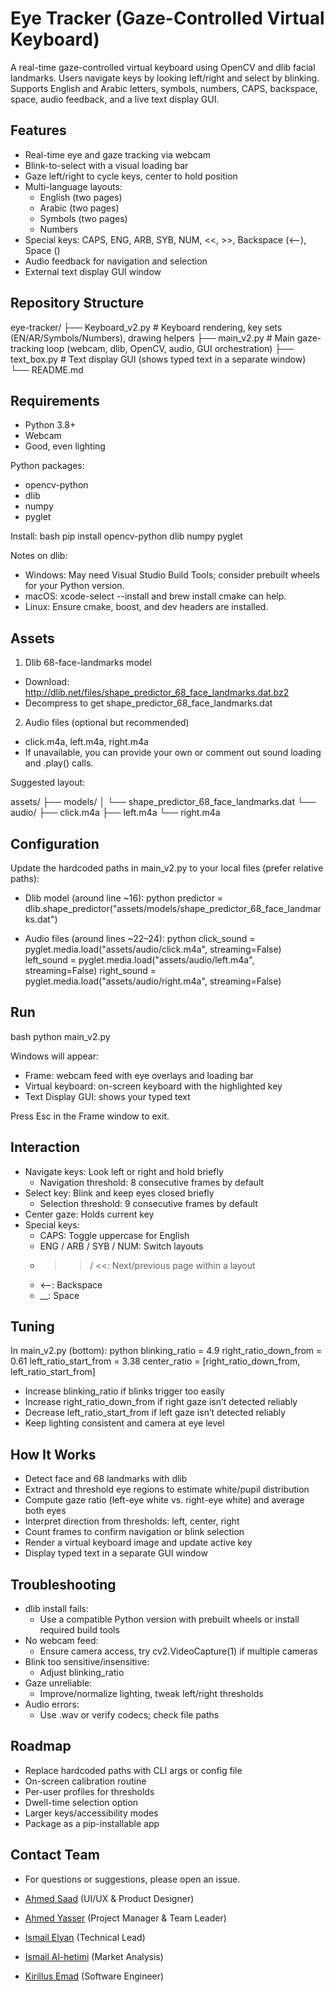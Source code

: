 # Eye Tracker (Gaze-Controlled Virtual Keyboard)

A real-time gaze-controlled virtual keyboard using OpenCV and dlib facial landmarks. Users navigate keys by looking left/right and select by blinking. Supports English and Arabic letters, symbols, numbers, CAPS, backspace, space, audio feedback, and a live text display GUI.

## Features

- Real-time eye and gaze tracking via webcam
- Blink-to-select with a visual loading bar
- Gaze left/right to cycle keys, center to hold position
- Multi-language layouts:
  - English (two pages)
  - Arabic (two pages)
  - Symbols (two pages)
  - Numbers
- Special keys: CAPS, ENG, ARB, SYB, NUM, <<, >>, Backspace (<--), Space ()
- Audio feedback for navigation and selection
- External text display GUI window

## Repository Structure


eye-tracker/
├── Keyboard_v2.py   # Keyboard rendering, key sets (EN/AR/Symbols/Numbers), drawing helpers
├── main_v2.py       # Main gaze-tracking loop (webcam, dlib, OpenCV, audio, GUI orchestration)
├── text_box.py      # Text display GUI (shows typed text in a separate window)
└── README.md


## Requirements

- Python 3.8+
- Webcam
- Good, even lighting

Python packages:
- opencv-python
- dlib
- numpy
- pyglet

Install:
bash
pip install opencv-python dlib numpy pyglet


Notes on dlib:
- Windows: May need Visual Studio Build Tools; consider prebuilt wheels for your Python version.
- macOS: xcode-select --install and brew install cmake can help.
- Linux: Ensure cmake, boost, and dev headers are installed.

## Assets

1) Dlib 68-face-landmarks model
- Download: http://dlib.net/files/shape_predictor_68_face_landmarks.dat.bz2
- Decompress to get shape_predictor_68_face_landmarks.dat

2) Audio files (optional but recommended)
- click.m4a, left.m4a, right.m4a
- If unavailable, you can provide your own or comment out sound loading and .play() calls.

Suggested layout:

assets/
├── models/
│   └── shape_predictor_68_face_landmarks.dat
└── audio/
    ├── click.m4a
    ├── left.m4a
    └── right.m4a


## Configuration

Update the hardcoded paths in main_v2.py to your local files (prefer relative paths):

- Dlib model (around line ~16):
python
predictor = dlib.shape_predictor("assets/models/shape_predictor_68_face_landmarks.dat")


- Audio files (around lines ~22–24):
python
click_sound = pyglet.media.load("assets/audio/click.m4a", streaming=False)
left_sound  = pyglet.media.load("assets/audio/left.m4a",  streaming=False)
right_sound = pyglet.media.load("assets/audio/right.m4a", streaming=False)


## Run

bash
python main_v2.py


Windows will appear:
- Frame: webcam feed with eye overlays and loading bar
- Virtual keyboard: on-screen keyboard with the highlighted key
- Text Display GUI: shows your typed text

Press Esc in the Frame window to exit.

## Interaction

- Navigate keys: Look left or right and hold briefly
  - Navigation threshold: 8 consecutive frames by default
- Select key: Blink and keep eyes closed briefly
  - Selection threshold: 9 consecutive frames by default
- Center gaze: Holds current key
- Special keys:
  - CAPS: Toggle uppercase for English
  - ENG / ARB / SYB / NUM: Switch layouts
  - >> / <<: Next/previous page within a layout
  - <--: Backspace
  - __: Space

## Tuning

In main_v2.py (bottom):
python
blinking_ratio = 4.9
right_ratio_down_from = 0.61
left_ratio_start_from  = 3.38
center_ratio = [right_ratio_down_from, left_ratio_start_from]


- Increase blinking_ratio if blinks trigger too easily
- Increase right_ratio_down_from if right gaze isn’t detected reliably
- Decrease left_ratio_start_from if left gaze isn’t detected reliably
- Keep lighting consistent and camera at eye level

## How It Works

- Detect face and 68 landmarks with dlib
- Extract and threshold eye regions to estimate white/pupil distribution
- Compute gaze ratio (left-eye white vs. right-eye white) and average both eyes
- Interpret direction from thresholds: left, center, right
- Count frames to confirm navigation or blink selection
- Render a virtual keyboard image and update active key
- Display typed text in a separate GUI window

## Troubleshooting

- dlib install fails:
  - Use a compatible Python version with prebuilt wheels or install required build tools
- No webcam feed:
  - Ensure camera access, try cv2.VideoCapture(1) if multiple cameras
- Blink too sensitive/insensitive:
  - Adjust blinking_ratio
- Gaze unreliable:
  - Improve/normalize lighting, tweak left/right thresholds
- Audio errors:
  - Use .wav or verify codecs; check file paths

## Roadmap

- Replace hardcoded paths with CLI args or config file
- On-screen calibration routine
- Per-user profiles for thresholds
- Dwell-time selection option
- Larger keys/accessibility modes
- Package as a pip-installable app

## Contact Team
- For questions or suggestions, please open an issue.
  
- [Ahmed Saad](https://github.com/Ahmedsaad427) (UI/UX & Product Designer)
- [Ahmed Yasser](https://github.com/ahmed-yasser-taha) (Project Manager & Team Leader)
- [Ismail Elyan](https://github.com/ismaillalyaan) (Technical Lead)
- [Ismail Al-hetimi](https://github.com/IsmailMohamed010) (Market Analysis)
- [Kirillus Emad](https://github.com/Kirillus-Emad) (Software Engineer)

